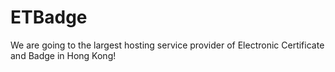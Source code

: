 # ETBadge
We are going to the largest hosting service provider of Electronic Certificate and Badge in Hong Kong!
